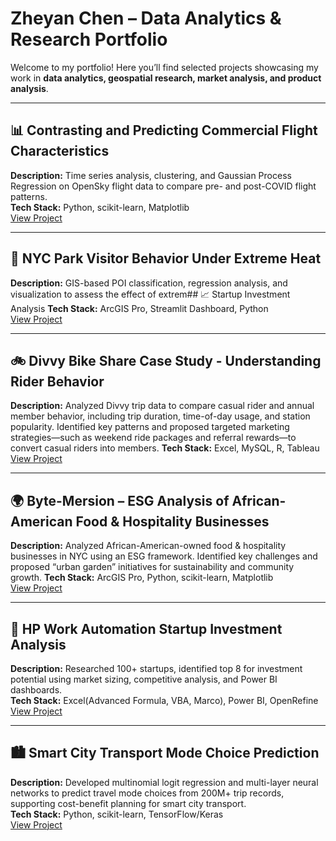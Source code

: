 # Zheyan Chen – Data Analytics & Research Portfolio

Welcome to my portfolio! Here you’ll find selected projects showcasing my work in **data analytics, geospatial research, market analysis, and product analysis**.

---

## 📊 Contrasting and Predicting Commercial Flight Characteristics
**Description:** Time series analysis, clustering, and Gaussian Process Regression on OpenSky flight data to compare pre- and post-COVID flight patterns.  
**Tech Stack:** Python, scikit-learn, Matplotlib  
[View Project](https://github.com/julianne168/Comparing-Contrasting-and-Predicting-Commercial-Flight-Characteristics)

---

## 🌱 NYC Park Visitor Behavior Under Extreme Heat
**Description:** GIS-based POI classification, regression analysis, and visualization to assess the effect of extrem## 📈 Startup Investment Analysis 
**Tech Stack:** ArcGIS Pro, Streamlit Dashboard, Python  
[View Project](https://github.com/julianne168/NYC-parks-extreme-heat-behavior)

---

## 🚲 Divvy Bike Share Case Study - Understanding Rider Behavior
**Description:** Analyzed Divvy trip data to compare casual rider and annual member behavior, including trip duration, time-of-day usage, and station popularity. Identified key patterns and proposed targeted marketing strategies—such as weekend ride packages and referral rewards—to convert casual riders into members.
**Tech Stack:** Excel, MySQL, R, Tableau  
[View Project](https://github.com/julianne168/Divvy-Bike-Share-Case-Analysis)

---

## 🌍 Byte-Mersion – ESG Analysis of African-American Food & Hospitality Businesses
**Description:** Analyzed African-American-owned food & hospitality businesses in NYC using an ESG framework. Identified key challenges and proposed “urban garden” initiatives for sustainability and community growth.
**Tech Stack:** ArcGIS Pro, Python, scikit-learn, Matplotlib  
[View Project](https://github.com/julianne168/Byte-Mersion)

---

## 💼 HP Work Automation Startup Investment Analysis
**Description:** Researched 100+ startups, identified top 8 for investment potential using market sizing, competitive analysis, and Power BI dashboards.  
**Tech Stack:** Excel(Advanced Formula, VBA, Marco), Power BI, OpenRefine  
[View Project](https://github.com/yourusername/startup-investment-analysis)

---

## 🏙 Smart City Transport Mode Choice Prediction 
**Description:** Developed multinomial logit regression and multi-layer neural networks to predict travel mode choices from 200M+ trip records, supporting cost-benefit planning for smart city transport.  
**Tech Stack:** Python, scikit-learn, TensorFlow/Keras  
[View Project](https://github.com/julianne168/smart-city-transport-mode-choice)

